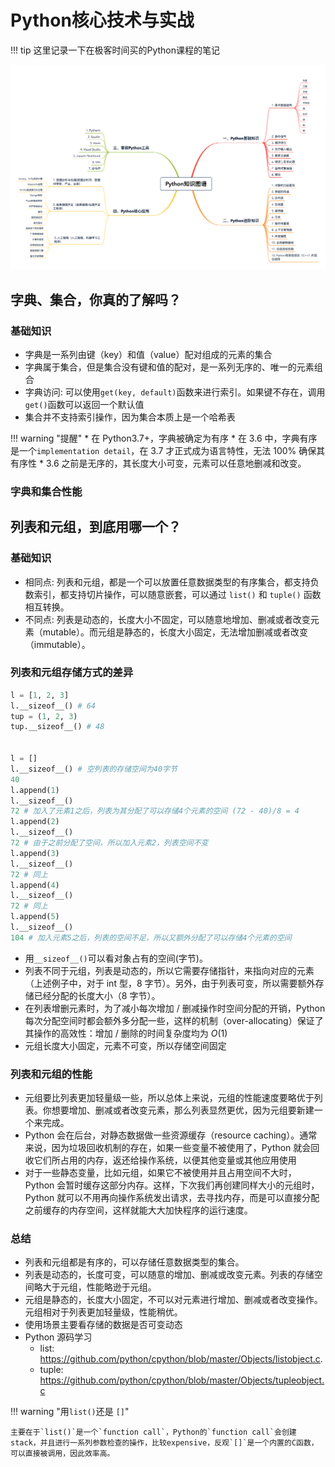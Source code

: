 # Python核心技术与实战
!!! tip
    这里记录一下在极客时间买的Python课程的笔记

![python-graph](../../images/python-graph.png)


## 字典、集合，你真的了解吗？

### 基础知识
* 字典是一系列由键（key）和值（value）配对组成的元素的集合
* 字典属于集合，但是集合没有键和值的配对，是一系列无序的、唯一的元素组合
* 字典访问: 可以使用`get(key, default)`函数来进行索引。如果键不存在，调用 `get()`函数可以返回一个默认值
* 集合并不支持索引操作，因为集合本质上是一个哈希表
  
!!! warning "提醒"
    * 在 Python3.7+，字典被确定为有序
    * 在 3.6 中，字典有序是一个`implementation detail`，在 3.7 才正式成为语言特性，无法 100% 确保其有序性
    * 3.6 之前是无序的，其长度大小可变，元素可以任意地删减和改变。

### 字典和集合性能



## 列表和元组，到底用哪一个？

### 基础知识

* 相同点: 列表和元组，都是一个可以放置任意数据类型的有序集合，都支持负数索引，都支持切片操作，可以随意嵌套，可以通过 `list()` 和 `tuple()` 函数相互转换。
* 不同点: 列表是动态的，长度大小不固定，可以随意地增加、删减或者改变元素（mutable）。而元组是静态的，长度大小固定，无法增加删减或者改变（immutable）。

### 列表和元组存储方式的差异

```python
l = [1, 2, 3]
l.__sizeof__() # 64
tup = (1, 2, 3)
tup.__sizeof__() # 48


l = []
l.__sizeof__() # 空列表的存储空间为40字节
40
l.append(1)
l.__sizeof__() 
72 # 加入了元素1之后，列表为其分配了可以存储4个元素的空间 (72 - 40)/8 = 4
l.append(2) 
l.__sizeof__()
72 # 由于之前分配了空间，所以加入元素2，列表空间不变
l.append(3)
l.__sizeof__() 
72 # 同上
l.append(4)
l.__sizeof__() 
72 # 同上
l.append(5)
l.__sizeof__() 
104 # 加入元素5之后，列表的空间不足，所以又额外分配了可以存储4个元素的空间
```
* 用`__sizeof__()`可以看对象占有的空间(字节)。
* 列表不同于元组，列表是动态的，所以它需要存储指针，来指向对应的元素（上述例子中，对于 int 型，8 字节）。另外，由于列表可变，所以需要额外存储已经分配的长度大小（8 字节）。
* 在列表增删元素时，为了减小每次增加 / 删减操作时空间分配的开销，Python 每次分配空间时都会额外多分配一些，这样的机制（over-allocating）保证了其操作的高效性：增加 / 删除的时间复杂度均为 $O(1)$
* 元组长度大小固定，元素不可变，所以存储空间固定

### 列表和元组的性能
* 元组要比列表更加轻量级一些，所以总体上来说，元组的性能速度要略优于列表。你想要增加、删减或者改变元素，那么列表显然更优，因为元组要新建一个来完成。
* Python 会在后台，对静态数据做一些资源缓存（resource caching）。通常来说，因为垃圾回收机制的存在，如果一些变量不被使用了，Python 就会回收它们所占用的内存，返还给操作系统，以便其他变量或其他应用使用
* 对于一些静态变量，比如元组，如果它不被使用并且占用空间不大时，Python 会暂时缓存这部分内存。这样，下次我们再创建同样大小的元组时，Python 就可以不用再向操作系统发出请求，去寻找内存，而是可以直接分配之前缓存的内存空间，这样就能大大加快程序的运行速度。

### 总结
* 列表和元组都是有序的，可以存储任意数据类型的集合。
* 列表是动态的，长度可变，可以随意的增加、删减或改变元素。列表的存储空间略大于元组，性能略逊于元组。
* 元组是静态的，长度大小固定，不可以对元素进行增加、删减或者改变操作。元组相对于列表更加轻量级，性能稍优。
* 使用场景主要看存储的数据是否可变动态
* Python 源码学习
    * list: https://github.com/python/cpython/blob/master/Objects/listobject.c. 
    * tuple: https://github.com/python/cpython/blob/master/Objects/tupleobject.c


!!! warning "用`list()`还是 `[]`"

    主要在于`list()`是一个`function call`，Python的`function call`会创建stack，并且进行一系列参数检查的操作，比较expensive，反观`[]`是一个内置的C函数，可以直接被调用，因此效率高。



